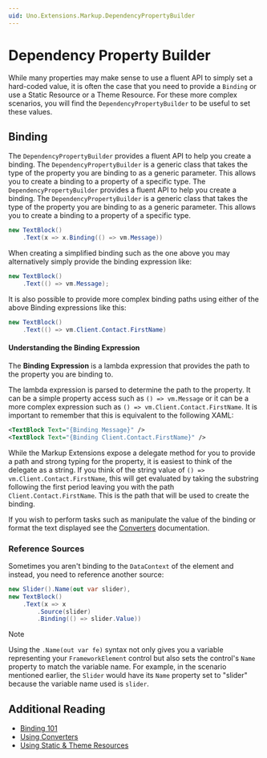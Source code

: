```yaml
---
uid: Uno.Extensions.Markup.DependencyPropertyBuilder
---
```

# Dependency Property Builder

While many properties may make sense to use a fluent API to simply set a hard-coded value, it is often the case that you need to provide a `Binding` or use a Static Resource or a Theme Resource. For these more complex scenarios, you will find the `DependencyPropertyBuilder` to be useful to set these values.

## Binding

The `DependencyPropertyBuilder` provides a fluent API to help you create a binding. The `DependencyPropertyBuilder` is a generic class that takes the type of the property you are binding to as a generic parameter. This allows you to create a binding to a property of a specific type. The `DependencyPropertyBuilder` provides a fluent API to help you create a binding. The `DependencyPropertyBuilder` is a generic class that takes the type of the property you are binding to as a generic parameter. This allows you to create a binding to a property of a specific type.

```cs
new TextBlock()
    .Text(x => x.Binding(() => vm.Message))
```

When creating a simplified binding such as the one above you may alternatively simply provide the binding expression like:

```cs
new TextBlock()
    .Text(() => vm.Message);
```

It is also possible to provide more complex binding paths using either of the above Binding expressions like this:

```cs
new TextBlock()
    .Text(() => vm.Client.Contact.FirstName)
```

#### Understanding the Binding Expression

The **Binding Expression** is a lambda expression that provides the path to the property you are binding to.

The lambda expression is parsed to determine the path to the property. It can be a simple property access such as `() => vm.Message` or it can be a more complex expression such as `() => vm.Client.Contact.FirstName`. It is important to remember that this is equivalent to the following XAML:

```xml
<TextBlock Text="{Binding Message}" />
<TextBlock Text="{Binding Client.Contact.FirstName}" />
```

While the Markup Extensions expose a delegate method for you to provide a path and strong typing for the property, it is easiest to think of the delegate as a string. If you think of the string value of `() => vm.Client.Contact.FirstName`, this will get evaluated by taking the substring following the first period leaving you with the path `Client.Contact.FirstName`. This is the path that will be used to create the binding.

If you wish to perform tasks such as manipulate the value of the binding or format the text displayed see the [Converters](xref:Uno.Extensions.Markup.Converters) documentation.

### Reference Sources

Sometimes you aren't binding to the `DataContext` of the element and instead, you need to reference another source:

```cs
new Slider().Name(out var slider),
new TextBlock()
    .Text(x => x
        .Source(slider)
        .Binding(() => slider.Value))
```

 > [!NOTE]
 > Using the `.Name(out var fe)` syntax not only gives you a variable representing your `FrameworkElement` control but also sets the control's `Name` property to match the variable name. For example, in the scenario mentioned earlier, the `Slider` would have its `Name` property set to "slider" because the variable name used is `slider`.

## Additional Reading

- [Binding 101](xref:Uno.Extensions.Markup.Binding101)
- [Using Converters](xref:Uno.Extensions.Markup.Converters)
- [Using Static &amp; Theme Resources](xref:Uno.Extensions.Markup.StaticAndThemeResources)
